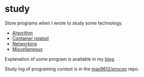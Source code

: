 # study

Store programs when I wrote to study some technology.

* [Algorithm](algorithm/README.md)
* [Container related](container/README.md)
* [Networking](networking/README.md)
* [Miscellaneous](miscellaneous/README.md)

Explanation of some program is available in my [blog](https://www.mas9612.net).

Study log of programing contest is in the [mas9612/procon](https://github.com/mas9612/procon) repo.
